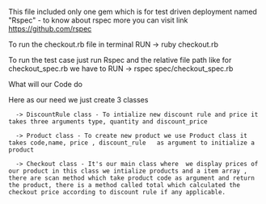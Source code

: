 This file included only one gem which is for test driven deployment named
          "Rspec" -  to know about rspec more you can visit link https://github.com/rspec


To run the checkout.rb file in terminal 
          RUN -> ruby checkout.rb

To run the test case just run Rspec and the relative file path like for checkout_spec.rb we have to 
          RUN -> rspec spec/checkout_spec.rb


What will our Code do 

  Here as our need we just create 3 classes
      
      -> DiscountRule class - To intialize new discount rule and price it takes three arguments type, quantity and discount_price

      -> Product class - To create new product we use Product class it takes code,name, price , discount_rule   as argument to initialize a product

      -> Checkout class - It's our main class where  we display prices of our product in this class we intialize products and a item array , there are scan method which take product code as argument and return the product, there is a method called total which calculated the checkout price according to discount rule if any applicable.
